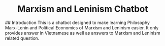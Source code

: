 <div align="center">
    <h1>Marxism and Leninism Chatbot</h1>
</div>
## Introduction
This is a chatbot designed to make learning Philosophy Marx-Lenin and Political Economics of Marxism and Leninism easier. It only provides answer in Vietnamese as well as answers to Marxism and Leninism related question. 

